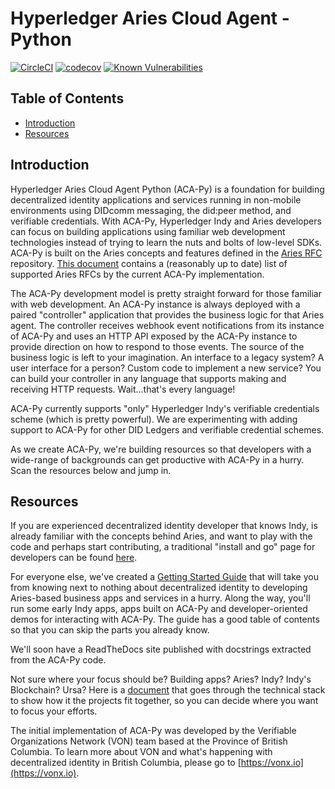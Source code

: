 # Hyperledger Aries Cloud Agent - Python  <!-- omit in toc -->

[![CircleCI](https://circleci.com/gh/hyperledger/aries-cloudagent-python.svg?style=shield)](https://circleci.com/gh/hyperledger/aries-cloudagent-python)
[![codecov](https://codecov.io/gh/hyperledger/aries-cloudagent-python/branch/master/graph/badge.svg)](https://codecov.io/gh/hyperledger/aries-cloudagent-python)
[![Known Vulnerabilities](https://snyk.io/test/github/hyperledger/aries-cloudagent-python/badge.svg)](https://snyk.io/test/github/hyperledger/aries-cloudagent-python?targetFile=requirements.txt)

<!-- ![logo](/docs/assets/aries-cloudagent-python-logo-bw.png) -->

## Table of Contents <!-- omit in toc -->

- [Introduction](#Introduction)
- [Resources](#Resources)

## Introduction

Hyperledger Aries Cloud Agent Python (ACA-Py) is a foundation for building decentralized identity applications and services running in non-mobile environments using DIDcomm messaging, the did:peer method, and verifiable credentials. With ACA-Py, Hyperledger Indy and Aries developers can focus on building applications using familiar web development technologies instead of trying to learn the nuts and bolts of low-level SDKs. ACA-Py is built on the Aries concepts and features defined in the [Aries RFC](https://github.com/hyperledger/aries-rfcs) repository. [This document](SupportedRFCs.md) contains a (reasonably up to date) list of supported Aries RFCs by the current ACA-Py implementation.

The ACA-Py development model is pretty straight forward for those familiar with web development. An ACA-Py instance is always deployed with a paired "controller" application that provides the business logic for that Aries agent. The controller receives webhook event notifications from its instance of ACA-Py and uses an HTTP API exposed by the ACA-Py instance to provide direction on how to respond to those events. The source of the business logic is left to your imagination. An interface to a legacy system? A user interface for a person? Custom code to implement a new service? You can build your controller in any language that supports making and receiving HTTP requests. Wait...that's every language!

ACA-Py currently supports "only" Hyperledger Indy's verifiable credentials scheme (which is pretty powerful). We are experimenting with adding support to ACA-Py for other DID Ledgers and verifiable credential schemes.

As we create ACA-Py, we're building resources so that developers with a wide-range of backgrounds can get productive with ACA-Py in a hurry. Scan the resources below and jump in.

## Resources

If you are experienced decentralized identity developer that knows Indy, is already familiar with the concepts behind Aries, and want to play with the code and perhaps start contributing, a traditional "install and go" page for developers can be found [here](DevReadMe.md).

For everyone else, we've created a [Getting Started Guide](docs/GettingStartedAriesDev/README.md) that will take you from knowing next to nothing about decentralized identity to developing Aries-based business apps and services in a hurry. Along the way, you'll run some early Indy apps, apps built on ACA-Py and developer-oriented demos for interacting with ACA-Py. The guide has a good table of contents so that you can skip the parts you already know.

We'll soon have a ReadTheDocs site published with docstrings extracted from the ACA-Py code.

Not sure where your focus should be? Building apps? Aries? Indy? Indy's Blockchain? Ursa? Here is a [document](docs/GettingStartedAriesDev/IndyAriesDevOptions.md) that goes through the technical stack to show how it the projects fit together, so you can decide where you want to focus your efforts.

The initial implementation of ACA-Py was developed by the Verifiable Organizations Network (VON) team based at the Province of British Columbia. To learn more about VON and what's happening with decentralized identity in British Columbia, please go to [https://vonx.io](https://vonx.io).

